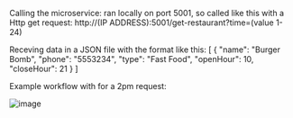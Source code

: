 Calling the microservice: ran locally on port 5001, so called like this with a Http get request:
http://(IP ADDRESS):5001/get-restaurant?time=(value 1-24)

Receving data in a JSON file with the format like this:
[
  {
    "name": "Burger Bomb",
    "phone": "5553234",
    "type": "Fast Food",
    "openHour": 10,
    "closeHour": 21
  }
]

Example workflow with for a 2pm request:

![image](https://github.com/user-attachments/assets/5dbfa88a-73ca-4e79-93e6-3bcf31332f46)

